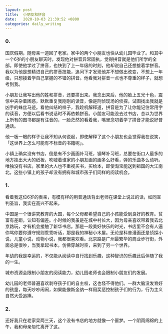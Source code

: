 ```yaml
---
layout: post
title:  小朋友和拼音
date:   2020-10-03 21:39:52 +0800
categories: daily_writing
---
```



### 0. 
国庆假期，随母亲一道回了老家。家中的两个小朋友也快从幼儿园毕业了。和其中一个6岁的小朋友聊天时，发现他对拼音异常固执，觉得拼音就是他们所学的全部。即使他学过了拼音，也快到了上一年级的时刻，他却说自己还想接着学拼音。我以为他是想精进自己的拼音技能，追问下才发现他并不想做出改变，不想上一年级，只想接着学自己掌握的不错的拼音。他看我对拼音一点也不尊重的样子，就想考到我。

小朋友让我写出他的姓和拼音，还要拼出来。我念出来后，他的脸上五光十色，震惊中夹杂着困惑，默默重复我刚刚的读音，像是刑侦现场的侦探，试图找出我就是凶手的蛛丝马迹。看他纠结的样子，我趁机解释道，拼音是为了让你能记住常用字的读音，方便以后看书说话时不再依赖拼音。小朋友可能没去过书店，总以为世界上所有的图书都是有注音的，一脸茫然的看着我，嘴里念叨着学了拼音才能说好普通话。

他一板一眼的样子让我不知从何说起，即使解释了这个小朋友也会觉得我在说笑，「这世界上怎么可能有不标音的书籍呢」。

小镇上确实没有书店，倒是有不少画画补习班，钢琴补习班，总要在街口人最多的地方挂出大大的纸板，吹嘘着谁家的小朋友画的画多么好看，弹的乐曲多么动听。唯独没有书店。家里的大人也不重视买书，买绘本，即使淘宝能送到祖国的大江南北，这些小镇上的孩子却没有拥有和城市孩子们同样的阅读机会。

### 1. 
看着我这位6岁的表亲，有模有样的用普通话背出老师在课堂上说过的话，如同宣判圣旨，我实在高兴不起来。

中国是一个很讲究教育的大国，每个父母都希望自己的小孩能受到良好的教育。贫富有差距，认知有偏差。小时候的我虽是在城中村长大，因为母亲喜欢带着我去北京路玩，才有机会接触了新华书店。那是一段美好快乐的时光，书店里不会有人逼你骂你要你遵守规则乖乖听话，那是我的神秘小木屋。无论是科普漫画还是侦探小说，儿童小说，动物小说，我都很喜欢看。北京路是广州最繁华的商业步行街，外面总是很吵，当我拿起书本，仿佛穿越时空，来到了另一个世界。

年幼的我是幸运的，不仅能从阅读中自行找到乐趣，这种智识的乐趣此后伴随了我的一生。

城市资源会限制小朋友的阅读能力，幼儿园老师也会限制小朋友们的发展。

幼儿园的老师普遍喜欢剥夺孩子们的自主权，这也怪不得他们。一群大脑没发育好的孩童，每天吵吵闹闹，如果能像斯金纳一样用奖惩控制孩子们的行为，行为主义自然大受追捧。

### 2.
还好我只在老家呆两三天，这个没有书店的地方就像一个噩梦。一个阴雨绵绵的上午，我和母亲匆忙离开了这。

